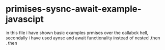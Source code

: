 # primises-sysnc-await-example-javascipt
in this file i have shown basic examples prmises over the callabck hell,
secondally i have used aynsc and await functionality instead of nested .then . then
